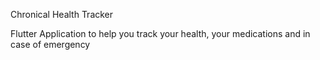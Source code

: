 Chronical Health Tracker 

Flutter Application to help you track your health, your medications and in case of emergency 
